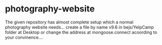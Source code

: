 # photography-website
The given repository has almost complete setup which a normal photography website needs...
create a file by name v9.6 in bejs/YelpCamp folder at Desktop or change the address at mongoose.connect acoording to your convinence....
